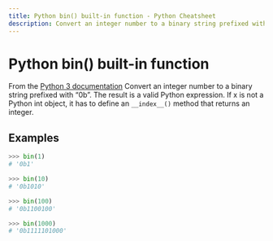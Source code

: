```yaml
---
title: Python bin() built-in function - Python Cheatsheet
description: Convert an integer number to a binary string prefixed with “0b”. The result is a valid Python expression. If x is not a Python int object, it has to define an __index__() method that returns an integer.
---
```


# Python bin() built-in function

<base-disclaimer>
  <base-disclaimer-title>
    From the <a target="_blank" href="https://docs.python.org/3/library/functions.html#bin">Python 3 documentation</a>
  </base-disclaimer-title>
  <base-disclaimer-content>
    Convert an integer number to a binary string prefixed with “0b”. The result is a valid Python expression. If x is not a Python int object, it has to define an <code>__index__()</code> method that returns an integer.
  </base-disclaimer-content>
</base-disclaimer>

## Examples

```python
>>> bin(1)
# '0b1'

>>> bin(10)
# '0b1010'

>>> bin(100)
# '0b1100100'

>>> bin(1000)
# '0b1111101000'
```

<!-- remove this tag to start editing this page -->
<empty-section />
<!-- remove this tag to start editing this page -->
